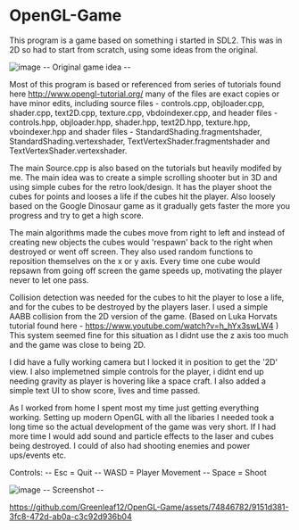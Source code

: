 # OpenGL-Game

This program is a game based on something i started in SDL2. This was in 2D so had to start from scratch, using some ideas from the original. 

![image](https://user-images.githubusercontent.com/74846782/170986966-149e9725-1199-4d54-b198-2d6b24698446.png)
    -- Original game idea --

Most of this program is based or referenced from series of tutorials found here http://www.opengl-tutorial.org/ 
many of the files are exact copies or have minor edits, including source files - controls.cpp, objloader.cpp, shader.cpp, text2D.cpp, texture.cpp, vbdoindexer.cpp,
and header files - controls.hpp, objloader.hpp, shader.hpp, text2D.hpp, texture.hpp, vboindexer.hpp 
and shader files - StandardShading.fragmentshader, StandardShading.vertexshader, TextVertexShader.fragmentshader and TextVertexShader.vertexshader.

The main Source.cpp is also based on the tutorials but heavily modifed by me. The main idea was to create a simple scrolling shooter but in 3D and using simple cubes for the retro look/design. It has the player shoot the cubes for points and looses a life if the cubes hit the player. Also loosely based on the Google Dinosaur game as it gradually gets faster the more you progress and try to get a high score.

The main algorithms made the cubes move from right to left and instead of creating new objects the cubes would 'respawn' back to the right when destroyed or went off screen. They also used random functions to reposition themselves on the x or y axis. Every time one cube would repsawn from going off screen the game speeds up, motivating the player never to let one pass.

Collision detection was needed for the cubes to hit the player to lose a life, and for the cubes to be destroyed by the players laser. I used a simple AABB collision from the 2D version of the game. (Based on Luka Horvats tutorial found here - https://www.youtube.com/watch?v=h_hYx3swLW4 ) This system seemed fine for this situation as I didnt use the z axis too much and the game was close to being 2D.

I did have a fully working camera but I locked it in position to get the '2D' view. I also implemetned simple controls for the player, i didnt end up needing gravity as player is hovering like a space craft. I also added a simple text UI to show score, lives and time passed.

As I worked from home I spent most my time just getting everything working. Setting up modern OpenGL with all the libaries I needed took a long time so the actual development of the game was very short. If I had more time I would add sound and particle effects to the laser and cubes being destroyed. I could of also had shooting enemies and power ups/events etc.

Controls:
-- Esc = Quit
-- WASD = Player Movement
-- Space = Shoot

![image](https://user-images.githubusercontent.com/74846782/170994293-1c5e49a2-7ea3-4487-87f3-72f831124bd5.png)
-- Screenshot -- 

https://github.com/Greenleaf12/OpenGL-Game/assets/74846782/9151d381-3fc8-472d-ab0a-c3c92d936b04







